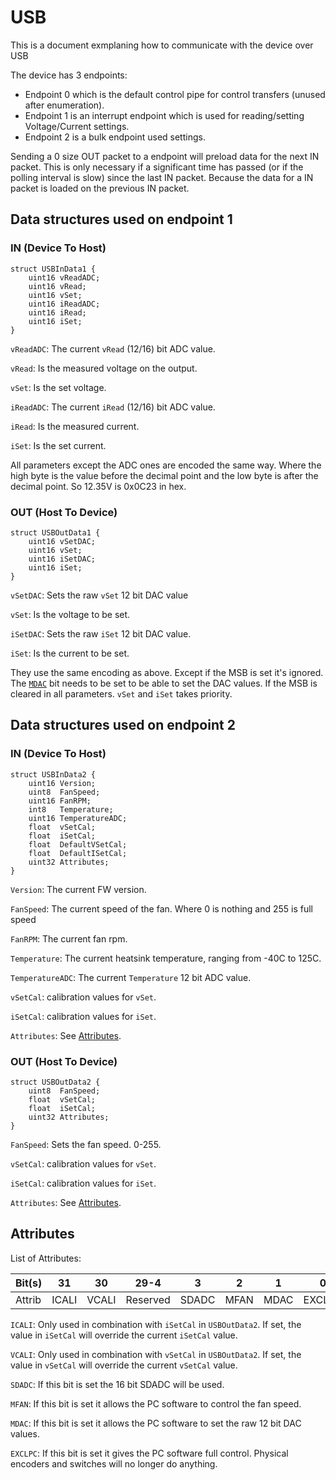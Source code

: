 # USB 
This is a document exmplaning how to communicate with the device over USB

The device has 3 endpoints:
- Endpoint 0 which is the default control pipe for control transfers (unused after enumeration).
- Endpoint 1 is an interrupt endpoint which is used for reading/setting Voltage/Current settings.
- Endpoint 2 is a bulk endpoint used settings.

Sending a 0 size OUT packet to a endpoint will preload data for the next IN packet. This is only necessary if a significant time has passed (or if the polling interval is slow) since the last IN packet. Because the data for a IN packet is loaded on the previous IN packet.

## Data structures used on endpoint 1

### IN (Device To Host)
```
struct USBInData1 { 
    uint16 vReadADC;
    uint16 vRead;
    uint16 vSet;
    uint16 iReadADC;
    uint16 iRead;
    uint16 iSet;
}
```

`vReadADC`: The current `vRead` (12/16) bit ADC value.

`vRead`: Is the measured voltage on the output. 

`vSet`: Is the set voltage.

`iReadADC`: The current `iRead` (12/16) bit ADC value.

`iRead`: Is the measured current.

`iSet`: Is the set current.

All parameters except the ADC ones are encoded the same way. Where the high byte is the value before the decimal point and the low byte is after the decimal point.
So 12.35V is 0x0C23 in hex.

### OUT (Host To Device)
```
struct USBOutData1 {
    uint16 vSetDAC;
    uint16 vSet;
    uint16 iSetDAC;
    uint16 iSet;
}
```
`vSetDAC`: Sets the raw `vSet` 12 bit DAC value

`vSet`: Is the voltage to be set.

`iSetDAC`: Sets the raw `iSet` 12 bit DAC value.

`iSet`: Is the current to be set.

They use the same encoding as above. Except if the MSB is set it's ignored. The [`MDAC`](#attributes) bit needs to be set to be able to set the DAC values.
If the MSB is cleared in all parameters. `vSet` and `iSet` takes priority.

## Data structures used on endpoint 2
### IN (Device To Host)

```
struct USBInData2 {
    uint16 Version;
    uint8  FanSpeed;
    uint16 FanRPM;
    int8   Temperature;
    uint16 TemperatureADC;
    float  vSetCal;
    float  iSetCal;
    float  DefaultVSetCal;
    float  DefaultISetCal;
    uint32 Attributes;
}

```
`Version`: The current FW version.

`FanSpeed`: The current speed of the fan. Where 0 is nothing and 255 is full speed

`FanRPM`: The current fan rpm.

`Temperature`: The current heatsink temperature, ranging from -40C to 125C.

`TemperatureADC`: The current `Temperature` 12 bit ADC value.

`vSetCal`: calibration values for `vSet`.

`iSetCal`: calibration values for `iSet`.

`Attributes`:  See [Attributes](#attributes).

### OUT (Host To Device)

```
struct USBOutData2 {
    uint8  FanSpeed;
    float  vSetCal;
    float  iSetCal;
    uint32 Attributes;
}
```

`FanSpeed`: Sets the fan speed. 0-255.

`vSetCal`: calibration values for `vSet`.

`iSetCal`: calibration values for `iSet`.

`Attributes`: See [Attributes](#attributes).

## Attributes

List of Attributes:

Bit(s) | 31    | 30    | 29-4     | 3     | 2     | 1    | 0      |
-------|-------|-------|----------|-------|-------|------|--------|
Attrib | ICALI | VCALI | Reserved | SDADC | MFAN  | MDAC | EXCLPC |

`ICALI`: Only used in combination with `iSetCal` in `USBOutData2`. If set, the value in `iSetCal` will override the current `iSetCal` value.

`VCALI`: Only used in combination with `vSetCal` in `USBOutData2`. If set, the value in `vSetCal` will override the current `vSetCal` value.

`SDADC`: If this bit is set the 16 bit SDADC will be used.

`MFAN`: If this bit is set it allows the PC software to control the fan speed.

`MDAC`: If this bit is set it allows the PC software to set the raw 12 bit DAC values.

`EXCLPC`: If this bit is set it gives the PC software full control. Physical encoders and switches will no longer do anything.
